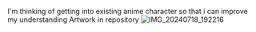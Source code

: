 I'm thinking of getting into existing anime character
so that i can improve my understanding 
Artwork in repository 
![IMG_20240718_192216](https://github.com/user-attachments/assets/026f1cd7-18e2-4861-a8b1-7b4db2dbc758)
